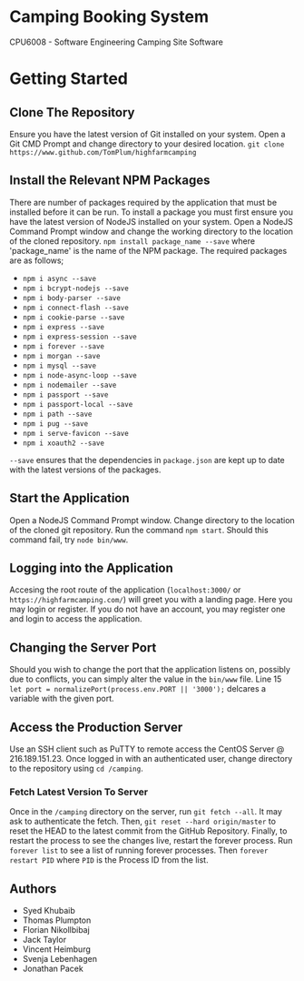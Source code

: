# Camping Booking System
CPU6008 - Software Engineering Camping Site Software

# Getting Started
## Clone The Repository
Ensure you have the latest version of Git installed on your system. Open a Git CMD Prompt and change directory to your desired location.
`git clone https://www.github.com/TomPlum/highfarmcamping`

## Install the Relevant NPM Packages
There are number of packages required by the application that must be installed before it can be run. To install a package you must first ensure you have the latest version of NodeJS installed on your system. Open a NodeJS Command Prompt window and change the working directory to the location of the cloned repository. `npm install package_name --save` where 'package_name' is the name of the NPM package. The required packages are as follows;
* `npm i async --save`
* `npm i bcrypt-nodejs --save`
* `npm i body-parser --save`
* `npm i connect-flash --save`
* `npm i cookie-parse --save`
* `npm i express --save`
* `npm i express-session --save`
* `npm i forever --save`
* `npm i morgan --save`
* `npm i mysql --save`
* `npm i node-async-loop --save`
* `npm i nodemailer --save`
* `npm i passport --save`
* `npm i passport-local --save`
* `npm i path --save`
* `npm i pug --save`
* `npm i serve-favicon --save`
* `npm i xoauth2 --save`

`--save` ensures that the dependencies in `package.json` are kept up to date with the latest versions of the packages.

## Start the Application
Open a NodeJS Command Prompt window. Change directory to the location of the cloned git repository. Run the command `npm start`. Should this command fail, try `node bin/www`.

## Logging into the Application
Accesing the root route of the application (`localhost:3000/` or `https://highfarmcamping.com/`) will greet you with a landing page. Here you may login or register. If you do not have an account, you may register one and login to access the application.

## Changing the Server Port
Should you wish to change the port that the application listens on, possibly due to conflicts, you can simply alter the value in the `bin/www` file. Line 15 `let port = normalizePort(process.env.PORT || '3000');` delcares a variable with the given port.

## Access the Production Server
Use an SSH client such as PuTTY to remote access the CentOS Server @ 216.189.151.23. Once logged in with an authenticated user, change directory to the repository using `cd /camping`. 

### Fetch Latest Version To Server
Once in the `/camping` directory on the server, run `git fetch --all`. It may ask to authenticate the fetch. Then, `git reset --hard origin/master` to reset the HEAD to the latest commit from the GitHub Repository. Finally, to restart the process to see the changes live, restart the forever process. Run `forever list` to see a list of running forever processes. Then `forever restart PID` where `PID` is the Process ID from the list.

## Authors
* Syed Khubaib
* Thomas Plumpton
* Florian Nikollbibaj
* Jack Taylor
* Vincent Heimburg
* Svenja Lebenhagen
* Jonathan Pacek

